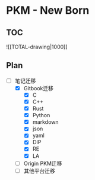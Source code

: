 # PKM - New Born

## TOC
![[TOTAL-drawing|1000]]

## Plan
* [ ] 笔记迁移
	* [x] Gitbook迁移
		* [x] C
		* [x] C++
		* [x] Rust
		* [x] Python
		* [x] markdown
		* [x] json
		* [x] yaml
		* [x] DIP
		* [x] RE
		* [x] LA
	* [ ] Origin PKM迁移
	* [ ] 其他平台迁移